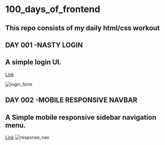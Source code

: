 # 100_days_of_frontend
## This repo consists of my daily html/css  workout 
## DAY 001 -NASTY LOGIN 
## A simple login UI.
[Link](https://nasty-login.netlify.app/)

![login_form](https://user-images.githubusercontent.com/83149058/140903792-6c9e958f-1ba9-4bf3-b254-32fef78f5776.PNG)
## DAY 002 -MOBILE RESPONSIVE NAVBAR
## A Simple mobile responsive sidebar navigation menu.
[Link](https://mobileresponsivenavbar.netlify.app/)
![response_nav](https://user-images.githubusercontent.com/83149058/141060919-0caf4f38-9674-47d9-b7b5-f833e0c0b9fa.PNG)


 
